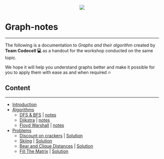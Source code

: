 
<p align="center">
<img src="https://avatars2.githubusercontent.com/u/25126113?s=200&v=4"/>
</p>

# Graph-notes
------------------------------------------

The following is a documentation to *Graphs and their algorithm* created by **Team Codecell :computer:** as a handout for the workshop conducted on the same topic.

We hope it will help you understand graphs better and make it possible for you to apply them with ease as and when required :fire:


## Content
------------------------------------------

* [Introduction](./Graphs.md)
* [Algorithms](./Algorithms)	
  * [DFS & BFS](./Algorithms/dfs_bfs.cpp) | [notes](./Algorithms/dfs_bfs.md)
  * [Dijkstra](./Algorithms/dijkstra.cpp) | [notes](./Algorithms/dijkstra.md)
  * [Floyd Warshall](./Algorithms/Floyd_Warshall.cpp)  | [notes](./Algorithms/Floyd-Warshall.md)
* [Problems](./Problems)
  * [Discount on crackers](https://www.codechef.com/problems/ACM14KG3) | [Solution](https://github.com/KJSCE-Codecell/Graph-notes/blob/master/Problems/ACM14KG3.cpp)
  * [Skiing](https://www.codechef.com/problems/SKIING) | [Solution](https://github.com/KJSCE-Codecell/Graph-notes/blob/master/Problems/SKIING.cpp)
  * [Bear and Clique Distances](https://www.codechef.com/problems/CLIQUED) | [Solution](./Problems/CLIQUED.cpp)
  * [Fill The Matrix](https://www.codechef.com/problems/FILLMTR) | [Solution](./Problems/fillmtr.cpp)
